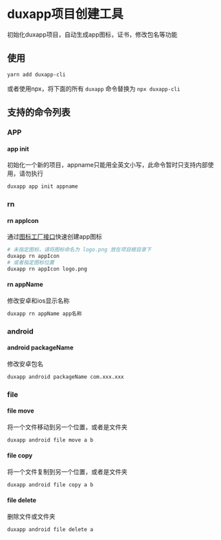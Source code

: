 # duxapp项目创建工具

初始化duxapp项目，自动生成app图标，证书，修改包名等功能

## 使用

```bash
yarn add duxapp-cli
```

或者使用npx，将下面的所有 `duxapp` 命令替换为 `npx duxapp-cli`

## 支持的命令列表

### APP

#### app init
初始化一个新的项目，appname只能用全英文小写，此命令暂时只支持内部使用，请勿执行
```bash
duxapp app init appname
```

### rn

#### rn appIcon

通过[图标工厂接口](https://icon.wuruihong.com)快速创建app图标
```bash
# 未指定图标，请将图标命名为 logo.png 放在项目根目录下
duxapp rn appIcon
# 或者指定图标位置
duxapp rn appIcon logo.png
```

#### rn appName

修改安卓和ios显示名称
```bash
duxapp rn appName app名称
```

### android

#### android packageName

修改安卓包名

```bash
duxapp android packageName com.xxx.xxx
```


### file

#### file move

将一个文件移动到另一个位置，或者是文件夹

```bash
duxapp android file move a b
```

#### file copy

将一个文件复制到另一个位置，或者是文件夹

```bash
duxapp android file copy a b
```

#### file delete

删除文件或文件夹

```bash
duxapp android file delete a
```

